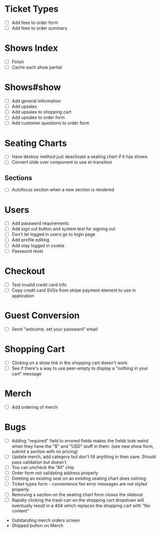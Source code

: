 # Ticket Types
- [ ] Add fees to order form
- [ ] Add fees to order summary

# Shows Index
- [ ] Finish
- [ ] Cache each show partial

# Shows#show
- [ ] Add general information
- [ ] Add upsales
- [ ] Add upsales to shopping cart
- [ ] Add upsales to order form
- [ ] Add customer questions to order form

# Seating Charts
- [ ] Have destroy method just deactivate a seating chart if it has shows
- [ ] Convert slide over component to use el-transition

## Sections
- [ ] Autofocus section when a new section is rendered

# Users
- [ ] Add password requirements
- [ ] Add sign out button and system test for signing out
- [ ] Don't let logged in users go to login page
- [ ] Add profile editing
- [ ] Add stay logged in cookie
- [ ] Password reset

# Checkout
- [ ] Test invalid credit card info
- [ ] Copy credit card SVGs from stripe payment element to use in application

# Guest Conversion
- [ ] Send "welcome, set your password" email

# Shopping Cart
- [ ] Clicking on a show link in the shopping cart doesn't work
- [ ] See if there's a way to use peer-empty to display a "nothing in your cart" message

# Merch
- [ ] Add ordering of merch

# Bugs
- [ ] Adding "required" field to errored fields makes the fields look weird when they have the "$" and "USD" stuff in them. (see new show form, submit a section with no pricing)
- [ ] Update merch, add category but don't fill anything in then save. Should pass validation but doesn't
- [ ] You can uncheck the "All" chip
- [ ] Order form not validating address properly
- [ ] Deleting an existing seat on an existing seating chart does nothing
- [ ] Ticket types form - convenience fee error messages are not styled properly
- [ ] Removing a section on the seating chart form closes the slideout
- [ ] Rapidly clicking the trash can on the shopping cart dropdown will eventually result in a 404 which replaces the shopping cart with "No content"

- Outstanding merch orders screen
- Shipped button on Merch